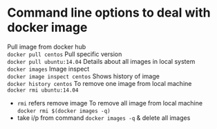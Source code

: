 # Command line options to deal with docker image

Pull image from docker hub                  
`docker pull centos`
Pull specific version                      
`docker pull ubuntu:14.04`
Details about all images in local system   
`docker images`
Image inspect                              
`docker image inspect centos`
Shows history of image                     
`docker history centos`
To remove one image from local machine     
`docker rmi ubuntu:14.04`  
  - `rmi` refers remove image
To remove all image from local machine     
`docker rmi $(docker images -q)`
  - take i/p from command `docker images -q` & delete all images
